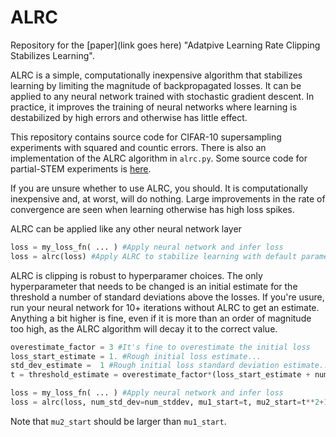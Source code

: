 # ALRC

Repository for the [paper](link goes here) "Adatpive Learning Rate Clipping Stabilizes Learning". 

ALRC is a simple, computationally inexpensive algorithm that stabilizes learning by limiting the magnitude of backpropagated losses. It can be applied to any neural network trained with stochastic gradient descent. In practice, it improves the training of neural networks where learning is destabilized by high errors and otherwise has little effect.

This repository contains source code for CIFAR-10 supersampling experiments with squared and countic errors. There is also an implementation of the ALRC algorithm in `alrc.py`. Some source code for partial-STEM experiments is [here](https://github.com/Jeffrey-Ede/partial-STEM).


If you are unsure whether to use ALRC, you should. It is computationally inexpensive and, at worst, will do nothing. Large improvements in the rate of convergence are seen when learning otherwise has high loss spikes.

ALRC can be applied like any other neural network layer

```python
loss = my_loss_fn( ... ) #Apply neural network and infer loss
loss = alrc(loss) #Apply ALRC to stabilize learning with default parameters
```

ALRC is clipping is robust to hyperparamer choices. The only hyperparameter that needs to be changed is an initial estimate for the threshold a number of standard deviations above the losses. If you're usure, run your neural network for 10+ iterations without ALRC to get an estimate. Anything a bit higher is fine, even if it is more than an order of magnitude too high, as the ALRC algorithm will decay it to the correct value.

```python
overestimate_factor = 3 #It's fine to overestimate the initial loss
loss_start_estimate = 1. #Rough initial loss estimate...
std_dev_estimate =  1 #Rough initial loss standard deviation estimate...
t = threshold_estimate = overestimate_factor*(loss_start_estimate + num_stddev*std_dev_estimate)

loss = my_loss_fn( ... ) #Apply neural network and infer loss
loss = alrc(loss, num_std_dev=num_stddev, mu1_start=t, mu2_start=t**2+1) #Apply ALRC
```

Note that `mu2_start` should be larger than `mu1_start`.
